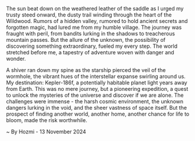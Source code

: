
The sun beat down on the weathered leather of the saddle as I urged my trusty steed onward, the dusty trail winding through the heart of the Wildwood. Rumors of a hidden valley, rumored to hold ancient secrets and forgotten magic, had lured me from my humble village. The journey was fraught with peril, from bandits lurking in the shadows to treacherous mountain passes. But the allure of the unknown, the possibility of discovering something extraordinary, fueled my every step. The world stretched before me, a tapestry of adventure woven with danger and wonder.

A shiver ran down my spine as the starship pierced the veil of the wormhole, the vibrant hues of the interstellar expanse swirling around us. My destination: Kepler-186f, a potentially habitable planet light years away from Earth. This was no mere journey, but a pioneering expedition, a quest to unlock the mysteries of the universe and discover if we are alone. The challenges were immense - the harsh cosmic environment, the unknown dangers lurking in the void, and the sheer vastness of space itself. But the prospect of finding another world, another home, another chance for life to bloom, made the risk worthwhile. 

~ By Hozmi - 13 November 2024
